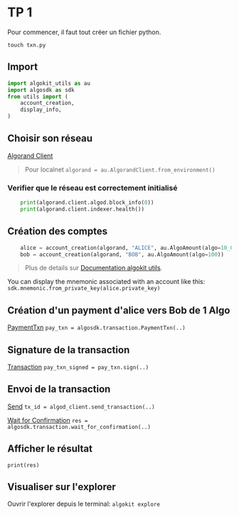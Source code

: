 # TP 1

Pour commencer, il faut tout créer un fichier python.

```console
touch txn.py
```

## Import

```python
import algokit_utils as au
import algosdk as sdk
from utils import (
    account_creation,
    display_info,
)
```

## Choisir son réseau

[Algorand Client](https://algorandfoundation.github.io/algokit-utils-py/autoapi/algokit_utils/algorand/index.html#algokit_utils.algorand.AlgorandClient)
> Pour localnet `algorand = au.AlgorandClient.from_environment()`

### Verifier que le réseau est correctement initialisé

```python
    print(algorand.client.algod.block_info(0))
    print(algorand.client.indexer.health())
```

## Création des comptes

```python
    alice = account_creation(algorand, "ALICE", au.AlgoAmount(algo=10_000))
    bob = account_creation(algorand, "BOB", au.AlgoAmount(algo=100))
```

> Plus de details sur [Documentation algokit utils](https://algorandfoundation.github.io/algokit-utils-py/).

You can display the mnemonic associated with an account like this:
`sdk.mnemonic.from_private_key(alice.private_key)`

## Création d'un payment d'alice vers Bob de 1 Algo

[PaymentTxn](https://py-algorand-sdk.readthedocs.io/en/latest/algosdk/transaction.html#algosdk.transaction.PaymentTxn)
`pay_txn = algosdk.transaction.PaymentTxn(..)`

## Signature de la transaction

[Transaction](https://py-algorand-sdk.readthedocs.io/en/latest/algosdk/transaction.html#algosdk.transaction.Transaction)
`pay_txn_signed = pay_txn.sign(..)`

## Envoi de la transaction

[Send](https://py-algorand-sdk.readthedocs.io/en/latest/algosdk/v2client/algod.html#algosdk.v2client.algod.AlgodClient.send_transactions)
`tx_id = algod_client.send_transaction(..)`

[Wait for Confirmation](https://py-algorand-sdk.readthedocs.io/en/latest/algosdk/transaction.html#algosdk.transaction.wait_for_confirmation)
`res = algosdk.transaction.wait_for_confirmation(..)`

## Afficher le résultat

`print(res)`

## Visualiser sur l'explorer

Ouvrir l'explorer depuis le terminal:
`algokit explore`
